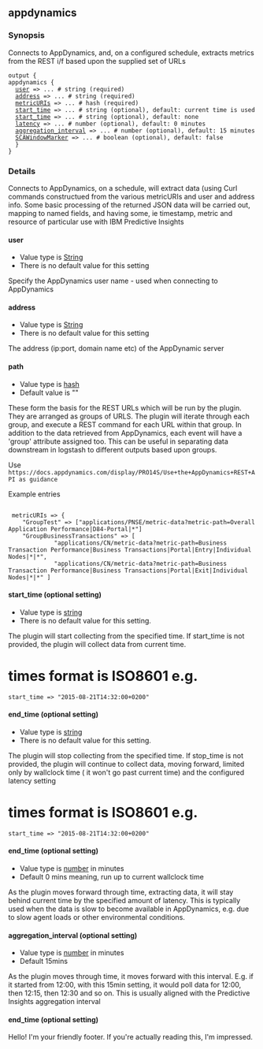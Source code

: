 <html>
<head>
<meta charset="UTF-8">
<title>Logstash for SCAPI - input appdynamics</title>
<link rel="stylesheet" href="http://logstash.net/style.css">
</head>
<body>
<div class="container">
<div class="header">

<!--main content goes here, yo!-->
<div class="content_wrapper">
<h2>appdynamics</h2>
<h3> Synopsis </h3>
Connects to AppDynamics, and, on a configured schedule, extracts metrics from the REST i/f based upon the supplied set of URLs
<pre><code>output {
appdynamics {
  <a href="#user">user</a> => ... # string (required)
  <a href="#address">address</a> => ... # string (required)
  <a href="#metricURIs">metricURIs</a> => ... # hash (required)
  <a href="start_time">start_time</a> => ... # string (optional), default: current time is used
  <a href="end_time">start_time</a> => ... # string (optional), default: none
  <a href="latency">latency</a> => ... # number (optional), default: 0 minutes
  <a href="aggregation_interval">aggregation_interval</a> => ... # number (optional), default: 15 minutes
  <a href="SCAWindowMarker">SCAWindowMarker</a> => ... # boolean (optional), default: false
  }
}
</code></pre>
<h3> Details </h3>
Connects to AppDynamics, on a schedule, will extract data (using Curl commands constructued from the various metricURIs and user and address info.  Some basic processing of the returned JSON data will be carried out, mapping to named fields, and having some, ie timestamp, metric and resource of particular use with IBM Predictive Insights
<h4>
<a name="user">
user
</a>
</h4>
<ul>
<li> Value type is <a href="http://logstash.net/docs/1.4.2/configuration#string">String</a> </li>
<li> There is no default value for this setting </li>
</ul>
<p>Specify the AppDynamics user name - used when connecting to AppDynamics</p>
<h4>
<a name="address">
address
</a>
</h4>
<ul>
<li> Value type is <a href="http://logstash.net/docs/1.4.2/configuration#string">String</a> </li>
<li> There is no default value for this setting</li>
</ul>
<p>
The address (ip:port, domain name etc) of the AppDynamic server
</p>
<h4>
<a name="metricURIs">
path
</a>
</h4>
<ul>
<li> Value type is <a href="http://logstash.net/docs/1.4.2/configuration#hash">hash</a> </li>
<li> Default value is "" </li>
</ul>
<p>
These form the basis for the REST URLs which will be run by the plugin. They are arranged as groups of URLS. The plugin will iterate through each group, and execute a REST command for each URL within that group. In addition to the data retrieved from AppDynamics, each event will have a 'group' attribute assigned too. This can be useful in separating data downstream in logstash to different outputs based upon groups.
<p>Use
<code>https://docs.appdynamics.com/display/PRO14S/Use+the+AppDynamics+REST+API as guidance</code>
<p>Example entries</p>
<pre><code>
 metricURIs => {
    "GroupTest" => ["applications/PNSE/metric-data?metric-path=Overall Application Performance|D84-Portal|*"]
    "GroupBusinessTransactions" => [
             "applications/CN/metric-data?metric-path=Business Transaction Performance|Business Transactions|Portal|Entry|Individual Nodes|*|*",
             "applications/CN/metric-data?metric-path=Business Transaction Performance|Business Transactions|Portal|Exit|Individual Nodes|*|*" ]
</code></pre>
</p>
<h4>
<a name="start_time">
start_time (optional setting)
</a>
</h4>
<ul>
<li> Value type is <a href="http://logstash.net/docs/1.4.2/configuration#string">string</a> </li>
<li> There is no default value for this setting. </li>
</ul>
<p>
The plugin will start collecting from the specified time.  If start_time is not provided, the plugin will collect data from current time.

   # times format is  ISO8601 e.g.
<code>start_time => "2015-08-21T14:32:00+0200"</code>
</p>

<h4>
<a name="end_time">
end_time (optional setting)
</a>
</h4>
<ul>
<li> Value type is <a href="http://logstash.net/docs/1.4.2/configuration#string">string</a> </li>
<li> There is no default value for this setting. </li>
</ul>
<p>
The plugin will stop collecting from the specified time.  If stop_time is not provided, the plugin will continue to collect data, moving forward, limited only by wallclock time ( it won't go past current time) and the configured latency setting

   # times format is  ISO8601 e.g.
<code>start_time => "2015-08-21T14:32:00+0200"</code>
</p>
<h4>
<a name="latency">
end_time (optional setting)
</a>
</h4>
<ul>
<li> Value type is <a href="http://logstash.net/docs/1.4.2/configuration#number">number</a> in minutes </li>
<li> Default 0 mins meaning, run up to current wallclock time</li>
</ul>
<p>
As the plugin moves forward through time, extracting data, it will stay behind current time by the specified amount of latency. This is typically used when the data is slow to become available in AppDynamics, e.g. due to slow agent loads or other environmental conditions.
</p>

<h4>
<a name="aggregation_interval">
aggregation_interval (optional setting)
</a>
</h4>
<ul>
<li> Value type is <a href="http://logstash.net/docs/1.4.2/configuration#number">number</a> in minutes </li>
<li> Default 15mins </li>
</ul>
<p>
As the plugin moves through time, it moves forward with this interval. E.g. if it started from 12:00, with this 15min setting, it would poll data for 12:00, then 12:15, then 12:30 and so on. This is usually aligned with the Predictive Insights aggregation interval
</p>
<h4>
<a name="SCAWindowMarker">
end_time (optional setting)
</a>
</h4>

</div>
<!--closes main container div-->
<div class="clear">
</div>
<div class="footer">
<p>
Hello! I'm your friendly footer. If you're actually reading this, I'm impressed.
</p>
</div>
<noscript>
<div style="display:inline;">
<img height="1" width="1" style="border-style:none;" alt="" src="//googleads.g.doubleclick.net/pagead/viewthroughconversion/985891458/?value=0&amp;guid=ON&amp;script=0"/>
</div>
</noscript>
<script src="/js/patch.js?1.4.2"></script>
</body>
</html>
